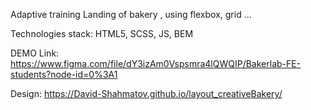 Adaptive training Landing of bakery , using flexbox, grid ...

Technologies stack:
HTML5,
SCSS,
JS,
BEM

DEMO Link: https://www.figma.com/file/dY3izAm0Vspsmra4lQWQIP/Bakerlab-FE-students?node-id=0%3A1


Design: https://David-Shahmatov.github.io/layout_creativeBakery/
